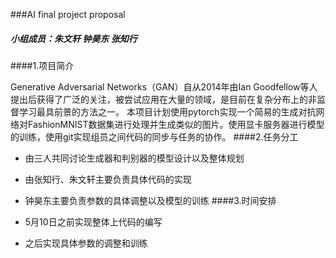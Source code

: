 ###AI final project proposal
##### 小组成员：朱文轩 钟昊东 张知行
####1.项目简介

Generative Adversarial Networks（GAN）自从2014年由Ian Goodfellow等人提出后获得了广泛的关注，被尝试应用在大量的领域，是目前在复杂分布上的非监督学习最具前景的方法之一。
本项目计划使用pytorch实现一个简易的生成对抗网络对FashionMNIST数据集进行处理并生成类似的图片。使用显卡服务器进行模型的训练，使用git实现组员之间代码的同步与任务的协作。
####2.任务分工

- 由三人共同讨论生成器和判别器的模型设计以及整体规划
- 由张知行、朱文轩主要负责具体代码的实现
- 钟昊东主要负责参数的具体调整以及模型的训练
####3.时间安排

- 5月10日之前实现整体上代码的编写
- 之后实现具体参数的调整和训练


